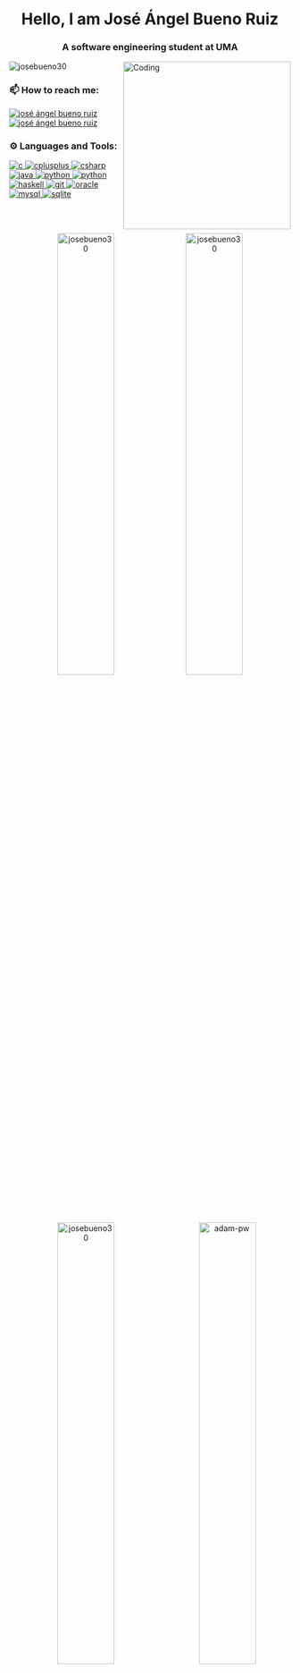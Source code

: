 <h1 align="center">Hello, I am José Ángel Bueno Ruiz</h1>
<h3 align="center">A software engineering student at UMA</h3>
<img align="right" alt="Coding" width="300" src="https://i.pinimg.com/originals/e8/f4/53/e8f453469a3ec97ecd354df465d73913.gif">

<p align="left"> <img src="https://komarev.com/ghpvc/?username=josebueno30&label=Profile%20views&color=db3d3d&style=flat" alt="josebueno30" /> </p>

<h3 align="left">📫 How to reach me:</h3>
<p align="left">
  <a href="mailto:jabr3830@gmail.com-">
    <img align="center" src="https://img.shields.io/badge/Gmail-D14836?style=for-the-badge&logo=gmail&logoColor=white" alt="josé ángel bueno ruiz"/></a>
  <a href="https://www.linkedin.com/in/josé-ángel-bueno-ruiz-5323301a8/" target="blank">
    <img align="center" src="https://img.shields.io/badge/LinkedIn-0077B5?style=for-the-badge&logo=linkedin&logoColor=white" alt="josé ángel bueno ruiz"/></a>
</p>

<h3 align="left">⚙️ Languages and Tools:</h3>
<p align="left"> 
  <a href="https://www.cprogramming.com/" target="_blank" rel="noreferrer"> 
      <img src="https://img.shields.io/badge/C-00599C?style=for-the-badge&logo=c&logoColor=white" alt="c"/> </a> 
  <a href="https://www.w3schools.com/cpp/" target="_blank" rel="noreferrer"> 
      <img src="https://img.shields.io/badge/C%2B%2B-00599C?style=for-the-badge&logo=c%2B%2B&logoColor=white" alt="cplusplus"/> </a> 
  <a href="https://www.w3schools.com/cs/" target="_blank" rel="noreferrer"> 
      <img src="https://img.shields.io/badge/C%23-239120?style=for-the-badge&logo=c-sharp&logoColor=white" alt="csharp"/> </a> 
  <a href="https://www.java.com" target="_blank" rel="noreferrer"> 
      <img src="https://img.shields.io/badge/Java-ED8B00?style=for-the-badge&logo=java&logoColor=white" alt="java"/> </a> 
  <a href="https://www.python.org" target="_blank" rel="noreferrer"> 
      <img src="https://img.shields.io/badge/python-%230095D5.svg?&style=for-the-badge&logo=python&logoColor=white" alt="python"/> </a> 
  <a href="https://dotnet.microsoft.com/en-us/" target="_blank" rel="noreferrer"> 
      <img src="https://img.shields.io/badge/.NET-5C2D91?style=for-the-badge&logo=.net&logoColor=white" alt="python"/> </a> 
  <a href="https://www.haskell.org/" target="_blank" rel="noreferrer"> 
      <img src="https://img.shields.io/badge/Haskell-5e5086?style=for-the-badge&logo=haskell&logoColor=white" alt="haskell"/> </a> 
  <a href="https://git-scm.com/" target="_blank" rel="noreferrer"> 
      <img src="https://img.shields.io/badge/GIT-E44C30?style=for-the-badge&logo=git&logoColor=white" alt="git"/> </a> 
  <a href="https://www.oracle.com/" target="_blank" rel="noreferrer"> 
      <img src="https://img.shields.io/badge/Oracle-F80000?style=for-the-badge&logo=oracle&logoColor=black" alt="oracle"/> </a> 
  <a href="https://www.mysql.com/" target="_blank" rel="noreferrer"> 
      <img src="https://img.shields.io/badge/MySQL-00000F?style=for-the-badge&logo=mysql&logoColor=white" alt="mysql"/> </a> 
  <a href="https://www.sqlite.org/" target="_blank" rel="noreferrer"> 
      <img src="https://img.shields.io/badge/SQLite-07405E?style=for-the-badge&logo=sqlite&logoColor=white" alt="sqlite"/> </a> 
</p>

</br>
</div>
<br />
<p align="center">
  <img width="45%" src="https://github-readme-streak-stats.herokuapp.com/?user=JoseBueno30&theme=react&show_icons=true&hide_border=false&count_private=true" alt="josebueno30"/>
  <img width="45%" src="https://github-readme-stats.vercel.app/api?username=JoseBueno30&theme=react&show_icons=true&hide_border=false" alt="josebueno30"/>
</p>
<p  align="center">
  <img width="45%" src="https://github-readme-stats.vercel.app/api/top-langs/?username=JoseBueno30&theme=react&show_icons=true&hide_border=false" alt="josebueno30" />
  <img width="45%" align="right" src="https://github.com/Adam-pw/Adam-pw/blob/main/animation_500_kxa883sd.gif" alt="adam-pw" />
</p>

</br>
</div>
<br />
